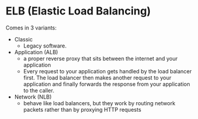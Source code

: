 
# ELB (Elastic Load Balancing)
Comes in 3 variants:
- Classic
	- Legacy software.
- Application (ALB)
	- a proper reverse proxy that sits between the internet and your application
	- Every request to your application gets handled by the load balancer first. The load balancer then makes another request to your application and finally forwards the response from your application to the caller.
- Network (NLB)
	- behave like load balancers, but they work by routing network packets rather than by proxying HTTP requests
